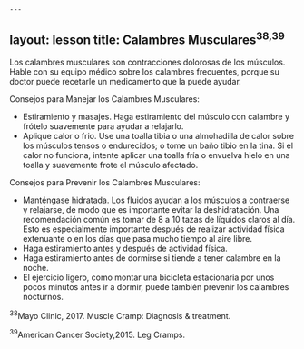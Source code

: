 	---
layout: lesson
title: Calambres Musculares<sup>38,39</sup>
---

Los calambres musculares son contracciones dolorosas de los músculos. Hable con su equipo médico sobre los calambres frecuentes, porque su doctor puede recetarle un medicamento que la puede ayudar.

Consejos para Manejar los Calambres Musculares:

* Estiramiento y masajes. Haga estiramiento del músculo con calambre y frótelo suavemente para ayudar a relajarlo.
* Aplique calor o frio. Use una toalla tibia o una almohadilla de calor sobre los músculos tensos o endurecidos; o tome un baño tibio en la tina. Si el calor no funciona, intente aplicar una toalla fría o envuelva hielo en una toalla y suavemente frote el músculo afectado. 

Consejos para Prevenir los Calambres Musculares:

* Manténgase hidratada. Los fluidos ayudan a los músculos a contraerse y relajarse, de modo que es importante evitar la deshidratación. Una recomendación común es tomar de 8 a 10 tazas de líquidos claros al día. Esto es especialmente importante después de realizar actividad física extenuante o en los días que pasa mucho tiempo al aire libre. 
* Haga estiramiento antes y después de actividad física.
* Haga estiramiento antes de dormirse si tiende a tener calambre en la noche.
* El ejercicio ligero, como montar una bicicleta estacionaria por unos pocos minutos antes ir a dormir, puede también prevenir los calambres nocturnos.


<sup>38</sup>Mayo Clinic, 2017. Muscle Cramp: Diagnosis & treatment. 

<sup>39</sup>American Cancer Society,2015. Leg Cramps.
